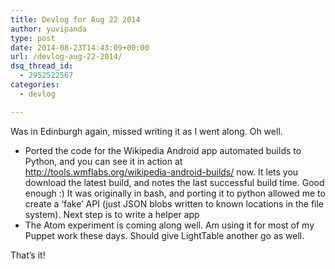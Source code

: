 ```yaml
---
title: Devlog for Aug 22 2014
author: yuvipanda
type: post
date: 2014-08-23T14:43:09+00:00
url: /devlog-aug-22-2014/
dsq_thread_id:
  - 2952522567
categories:
  - devlog

---
```

Was in Edinburgh again, missed writing it as I went along. Oh well.

  * Ported the code for the Wikipedia Android app automated builds to Python, and you can see it in action at http://tools.wmflabs.org/wikipedia-android-builds/ now. It lets you download the latest build, and notes the last successful build time. Good enough :) It was originally in bash, and porting it to python allowed me to create a &#8216;fake&#8217; API (just JSON blobs written to known locations in the file system). Next step is to write a helper app
  * The Atom experiment is coming along well. Am using it for most of my Puppet work these days. Should give LightTable another go as well.

That&#8217;s it!